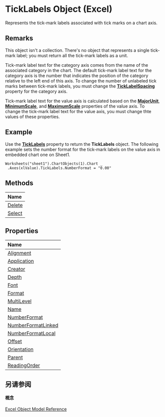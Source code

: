 
# TickLabels Object (Excel)

Represents the tick-mark labels associated with tick marks on a chart axis.


## Remarks

This object isn't a collection. There's no object that represents a single tick-mark label; you must return all the tick-mark labels as a unit.

Tick-mark label text for the category axis comes from the name of the associated category in the chart. The default tick-mark label text for the category axis is the number that indicates the position of the category relative to the left end of this axis. To change the number of unlabeled tick marks between tick-mark labels, you must change the  **[TickLabelSpacing](69e74146-31db-356a-3c00-e5aa35367dc3.md)** property for the category axis.

Tick-mark label text for the value axis is calculated based on the  **[MajorUnit](6e58b341-6887-68c7-d0c1-a00abc226084.md)**, **[MinimumScale](31cfa07e-24a6-666f-7bb0-6bb5c139d4d9.md)**, and **[MaximumScale](384e52b5-561e-aa07-910c-67ee0fb07ba0.md)** properties of the value axis. To change the tick-mark label text for the value axis, you must change thte values of these properties.


## Example

Use the  **[TickLabels](e8a6edf9-2fdd-d8e9-0de9-5c4aa921c6b1.md)** property to return the **TickLabels** object. The following example sets the number format for the tick-mark labels on the value axis in embedded chart one on Sheet1.


```
Worksheets("sheet1").ChartObjects(1).Chart _ 
 .Axes(xlValue).TickLabels.NumberFormat = "0.00"
```


## Methods



|**Name**|
|:-----|
|[Delete](2aa1ec7a-ecf7-e377-ed1f-de97c5efd3e5.md)|
|[Select](36d40e75-20fb-5022-a31d-7a93aac65d3f.md)|

## Properties



|**Name**|
|:-----|
|[Alignment](07298bc2-5b5b-2f6c-0bc5-012d7eada136.md)|
|[Application](81b0c52c-23e0-889d-eb6b-22beae255730.md)|
|[Creator](e319d5b6-9048-8823-0161-cba3ed4037f4.md)|
|[Depth](657a5346-bce8-ff76-08f5-394b397c370e.md)|
|[Font](b241fa1f-592c-83ac-eb20-c5b0b7a94296.md)|
|[Format](96e6148c-723f-93e9-e01e-37671dff8d5e.md)|
|[MultiLevel](f9f9d2bd-f3d0-e3a7-1630-f78e8b5777dc.md)|
|[Name](a6edb084-c50f-df3e-22a2-dc811e72b419.md)|
|[NumberFormat](f7bea9aa-73bf-9592-0764-28fa01eb5f48.md)|
|[NumberFormatLinked](8ca8dc6c-b061-503e-f874-cd506242ea07.md)|
|[NumberFormatLocal](0637816f-7737-5201-96a0-53389d24e8ed.md)|
|[Offset](a353b803-34a3-0ff9-83d2-3318c308ec35.md)|
|[Orientation](94ab0869-c4bf-7481-df88-84e4a53ec4d7.md)|
|[Parent](7365e75c-d821-0f6e-f39b-1195574899b1.md)|
|[ReadingOrder](9d430a87-5a01-1833-7a79-51a424695a80.md)|

## 另请参阅


#### 概念


[Excel Object Model Reference](11ea8598-8a20-92d5-f98b-0da04263bf2c.md)